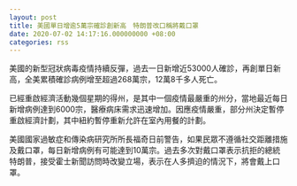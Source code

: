 ```yaml
---
layout: post
title: 美國單日增逾5萬宗確診創新高　特朗普改口稱將戴口罩
date: 2020-07-02 14:17:16.000000000 +08:00
categories: rss
---
```


美國的新型冠狀病毒疫情持續反彈，過去一日新增近53000人確診，再創單日新高，全美累積確診病例增至超過268萬宗，12萬8千多人死亡。

已經重啟經濟活動幾個星期的得州，是其中一個疫情最嚴重的州分，當地最近每日新增病例達到6000宗，醫療病床需求迅速增加。因應疫情嚴重，部分州決定暫停重啟經濟計劃，其中紐約暫停重新允許在室內用餐的計劃。

美國國家過敏症和傳染病研究所所長福奇日前警告，如果民眾不遵循社交距離措施及戴口罩，每日新增病例有可能達到10萬宗。過去多次對戴口罩表示抗拒的總統特朗普，接受霍士新聞訪問時改變立場，表示在人多擠迫的情況下，將會戴上口罩。
